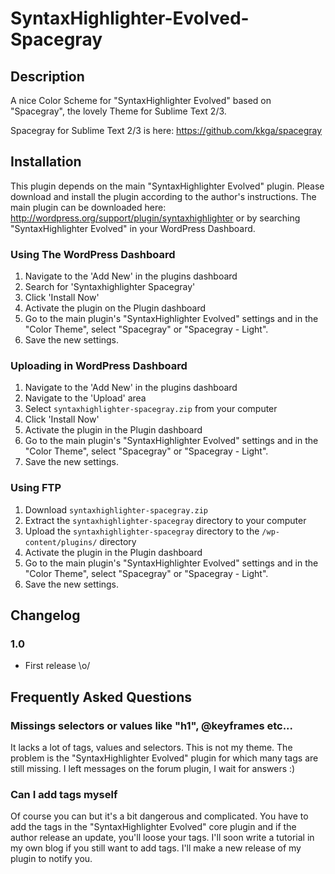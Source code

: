 SyntaxHighlighter-Evolved-Spacegray
===================================

## Description 

A nice Color Scheme for "SyntaxHighlighter Evolved" based on "Spacegray", the lovely Theme  for Sublime Text 2/3.

Spacegray for Sublime Text 2/3 is here: https://github.com/kkga/spacegray

## Installation

This plugin depends on the main "SyntaxHighlighter Evolved" plugin. Please download and install the plugin according to the author's instructions. The main plugin can be downloaded here: http://wordpress.org/support/plugin/syntaxhighlighter or by searching "SyntaxHighlighter Evolved" in your WordPress Dashboard.

### Using The WordPress Dashboard

1. Navigate to the 'Add New' in the plugins dashboard
2. Search for 'Syntaxhighlighter Spacegray'
3. Click 'Install Now'
4. Activate the plugin on the Plugin dashboard
5. Go to the main plugin's "SyntaxHighlighter Evolved" settings and in the "Color Theme", select "Spacegray" or "Spacegray - Light".
6. Save the new settings.

### Uploading in WordPress Dashboard

1. Navigate to the 'Add New' in the plugins dashboard
2. Navigate to the 'Upload' area
3. Select `syntaxhighlighter-spacegray.zip` from your computer
4. Click 'Install Now'
5. Activate the plugin in the Plugin dashboard
6. Go to the main plugin's "SyntaxHighlighter Evolved" settings and in the "Color Theme", select "Spacegray" or "Spacegray - Light".
7. Save the new settings.

### Using FTP 

1. Download `syntaxhighlighter-spacegray.zip`
2. Extract the `syntaxhighlighter-spacegray` directory to your computer
3. Upload the `syntaxhighlighter-spacegray` directory to the `/wp-content/plugins/` directory
4. Activate the plugin in the Plugin dashboard
5. Go to the main plugin's "SyntaxHighlighter Evolved" settings and in the "Color Theme", select "Spacegray" or "Spacegray - Light".
6. Save the new settings.


## Changelog

### 1.0
* First release \o/


## Frequently Asked Questions 

### Missings selectors or values like "h1", @keyframes etc...

It lacks a lot of tags, values ​​and selectors. This is not my theme. The problem is the "SyntaxHighlighter Evolved" plugin for which many tags are still missing. I left messages on the forum plugin, I wait for answers :)

### Can I add tags myself

Of course you can but it's a bit dangerous and complicated. You have to add the tags in the  "SyntaxHighlighter Evolved" core plugin and if the author release an update, you'll loose your tags. 
I'll soon write a tutorial in my own blog if you still want to add tags. I'll make a new release of my plugin to notify you.

